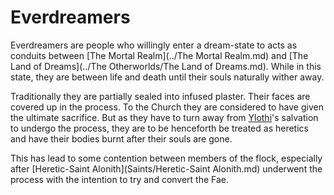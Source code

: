 # Everdreamers

Everdreamers are people who willingly enter a dream-state to acts as conduits between [The Mortal Realm](../The Mortal Realm.md) and [The Land of Dreams](../The Otherworlds/The Land of Dreams.md). While in this state, they are between life and death until their souls naturally wither away.

Traditionally they are partially sealed into infused plaster. Their faces are covered up in the process. To the Church they are considered to have given the ultimate sacrifice. But as they have to turn away from [Ylothi](/Deities/Ylothi.md)'s salvation to undergo the process, they are to be henceforth be treated as heretics and have their bodies burnt after their souls are gone.

This has lead to some contention between members of the flock, especially after [Heretic-Saint Alonith](Saints/Heretic-Saint Alonith.md) underwent the process with the intention to try and convert the Fae.
